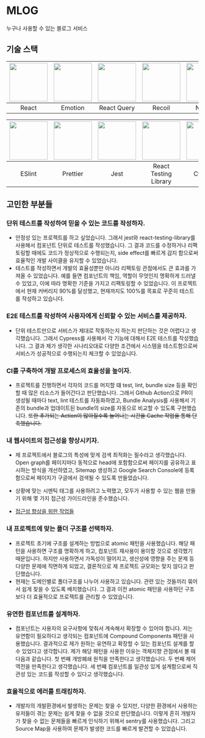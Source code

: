 # MLOG

누구나 사용할 수 있는 블로그 서비스

## 기술 스택

| <img width="100px" src="https://user-images.githubusercontent.com/52567149/209458737-81209906-00b6-4c74-94d2-95a85d4df362.png" ></img> | <img width="100px" src="https://user-images.githubusercontent.com/52567149/209458977-618c2560-0c35-47c9-961b-2c695c5dfc88.png" ></img> | <img width="100px" src="https://user-images.githubusercontent.com/52567149/209458998-286eb602-9a50-420a-a2d1-cac62d1416c0.png" ></img> | <img width="100px" src="https://user-images.githubusercontent.com/52567149/209458737-81209906-00b6-4c74-94d2-95a85d4df362.png" ></img> | <img width="100px" src="https://user-images.githubusercontent.com/52567149/209459015-59b9abed-532d-4575-b5e0-98b8947ffebc.png" ></img> |
| :------------------------------------------------------------------------------------------------------------------------------------: | :------------------------------------------------------------------------------------------------------------------------------------: | :------------------------------------------------------------------------------------------------------------------------------------: | :------------------------------------------------------------------------------------------------------------------------------------: | :------------------------------------------------------------------------------------------------------------------------------------: |
|                                                                 React                                                                  |                                                                Emotion                                                                 |                                                              React Query                                                               |                                                                 Recoil                                                                 |                                                                Next.js                                                                 |

| <img width="100px" src="https://user-images.githubusercontent.com/52567149/209459026-94751fff-c02d-43f5-a54f-f8036b73e7ff.png" ></img> | <img width="100px" src="https://user-images.githubusercontent.com/52567149/209459057-036c442b-482c-4611-b5ec-fe1766faa1a1.png" ></img> | <img width="100px" src="https://user-images.githubusercontent.com/52567149/209459064-839c124b-20a4-47c6-a130-f77a8021203c.png" ></img> | <img width="100px" src="https://user-images.githubusercontent.com/52567149/209459075-9a56535d-4fcb-4528-8e4b-71d4b62eed8a.png" ></img> | <img width="100px" src="https://user-images.githubusercontent.com/52567149/209459112-006d1df1-6e87-4933-93c9-4c3af3b90517.png" ></img> |
| :------------------------------------------------------------------------------------------------------------------------------------: | :------------------------------------------------------------------------------------------------------------------------------------: | :------------------------------------------------------------------------------------------------------------------------------------: | :------------------------------------------------------------------------------------------------------------------------------------: | :------------------------------------------------------------------------------------------------------------------------------------: |
|                                                                 ESlint                                                                 |                                                                Prettier                                                                |                                                                  Jest                                                                  |                                                         React Testing Library                                                          |                                                                Cypress                                                                 |

## 고민한 부분들

### 단위 테스트를 작성하여 믿을 수 있는 코드를 작성하자.

- 안정성 있는 프로젝트를 하고 싶었습니다. 그래서 jest와 react-testing-library를 사용해서 컴포넌트 단위로 테스트를 작성했습니다. 그 결과 코드를 수정하거나 리팩토링할 때에도 코드가 정상적으로 수행되는지, side effect를 빠르게 감지 함으로써 효율적인 개발 사이클을 유지할 수 있었습니다.
- 테스트를 작성하면서 개발의 효율성뿐만 아니라 리팩토링 관점에서도 큰 효과를 가져올 수 있었습니다. 예를 들면 컴포넌트의 책임, 역할이 무엇인지 명확하게 드러낼 수 있었고, 이에 따라 명확한 기준을 가지고 리팩토링할 수 있었습니다. 이 프로젝트에서 현재 커버리지 90%를 달성했고, 현재까지도 100%를 목표로 꾸준히 테스트를 작성하고 있습니다.

### E2E 테스트를 작성하여 사용자에게 신뢰할 수 있는 서비스를 제공하자.

- 단위 테스트만으로 서비스가 제대로 작동하는지 하는지 판단하는 것은 어렵다고 생각했습니다. 그래서 Cypress를 사용해서 각 기능에 대해서 E2E 테스트를 작성했습니다. 그 결과 제가 생각한 시나리오대로 다양한 조건에서 시스템을 테스트함으로써 서비스가 성공적으로 수행되는지 체크할 수 있었습니다.

### CI를 구축하여 개발 프로세스의 효율성을 높이자.

- 프로젝트를 진행하면서 각자의 코드를 머지할 떄 test, lint, bundle size 등을 확인할 때 많은 리소스가 들어간다고 판단했습니다. 그래서 Github Action으로 PR이 생성될 때마다 text, lint 테스트를 자동화하였고, Bundle Analysis를 사용해서 기존의 bundle과 업데이트된 bundle의 size를 자동으로 비교할 수 있도록 구현했습니다. ~~또한 추가되는 Action이 많아질수록 늘어나는 시간을 Cache 작업을 통해 단축했습니다.~~

### 내 웹사이트의 접근성을 향상시키자.

- 제 프로젝트에서 블로그의 특성에 맞게 검색 최적화는 필수라고 생각했습니다. Open graph를 페이지마다 동적으로 head에 포함함으로써 페이지를 공유하고 표시하는 방식을 개선하였고, Sitemap 생성하고 Google Search Console에 등록함으로써 페이지가 구글에서 검색될 수 있도록 만들었습니다.
- 상황에 맞는 시멘틱 태그를 사용하려고 노력했고, 모두가 사용할 수 있는 웹을 만들기 위해 몇 가지 접근성 가이드라인을 준수했습니다.

- [접근성 향상을 위한 작업들](https://github.com/f-lab-edu/my-blog/issues/44)

### 내 프로젝트에 맞는 폴더 구조를 선택하자.

- 프로젝트 초기에 구조를 설계하는 방법으로 atomic 패턴을 사용했습니다. 해당 패턴을 사용하면 구조를 명확하게 하고, 컴포넌트 재사용이 용이할 것으로 생각했기 때문입니다. 하지만 사용하면서 가독성이 떨어지고, 생산성에 영향을 주는 문제 등 다양한 문제에 직면하게 되었고, 결론적으로 제 프로젝트 규모와는 맞지 않다고 판단했습니다.
- 현재는 도메인별로 폴더구조를 나누어 사용하고 있습니다. 관련 있는 것들끼리 묶어서 쉽게 찾을 수 있도록 배치했습니다. 그 결과 이전 atomic 패턴을 사용하던 구조 보다 더 효율적으로 프로젝트를 관리할 수 있었습니다.

### 유연한 컴포넌트를 설계하자.

- 컴포넌트는 사용자의 요구사항에 맞춰서 계속해서 확장할 수 있어야 합니다. 저는 유연함이 필요하다고 생각되는 컴포넌트에 Compound Components 패턴을 사용했습니다. 결과적으로 제가 원하는 유연하고 확장할 수 있는 컴포넌트 설계를 할 수 있었다고 생각합니다. 제가 해당 패턴을 사용한 이유는 객체지향 관점에서 볼 때 다음과 같습니다. 첫 번째 개방폐쇄 원칙을 만족한다고 생각했습니다. 두 번째 제어 역전을 만족한다고 생각했습니다. 세 번쨰 컴포넌트를 일관성 있게 설계함으로써 직관성 있는 코드를 작성할 수 있다고 생각했습니다.

### 효율적으로 에러를 트래킹하자.

- 개발자의 개발환경에서 발생하는 문제는 찾을 수 있지만, 다양한 환경에서 사용하는 유저들이 겪는 문제는 쉽게 찾을 수 없을 것으로 판단했습니다. 이렇게 흔히 개발자가 찾을 수 없는 문제들을 빠르게 인식하기 위해서 sentry를 사용했습니다. 그리고 Source Map을 사용하여 문제가 발생한 코드를 빠르게 발견할 수 있었습니다.
